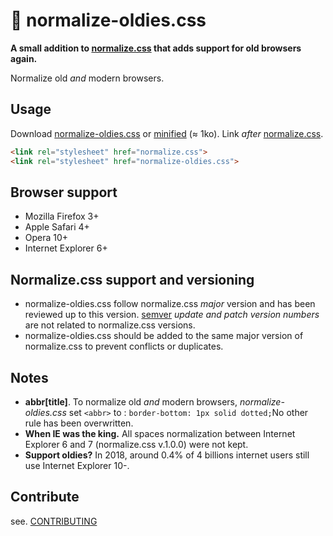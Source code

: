 # 🦕 normalize-oldies.css

**A small addition to [normalize.css](https://github.com/necolas/normalize.css) that adds support for old browsers again.**

Normalize old *and* modern browsers.

## Usage

Download [normalize-oldies.css](normalize-oldies.css) or [minified](normalize-oldies.min.css) (≈ 1ko).  Link *after* [normalize.css](https://github.com/necolas/normalize.css).

```html
<link rel="stylesheet" href="normalize.css">
<link rel="stylesheet" href="normalize-oldies.css">
```

## Browser support

- Mozilla Firefox 3+
- Apple Safari 4+
- Opera 10+
- Internet Explorer 6+

## Normalize.css support and versioning

- normalize-oldies.css follow normalize.css *major* version and has been reviewed up to this version. [semver](https://semver.org/spec/v2.0.0.html) *update and patch version numbers* are not related to normalize.css versions.
- normalize-oldies.css should be added to the same major version of normalize.css to prevent conflicts or duplicates.

## Notes

- **abbr[title]**. To normalize old *and* modern browsers, *normalize-oldies.css*  set `<abbr>` to : `border-bottom: 1px solid dotted;`No other rule has been overwritten.
- **When IE was the king.** All spaces normalization between Internet Explorer 6 and 7 (normalize.css v.1.0.0) were not kept.
- **Support oldies?** In 2018, around 0.4% of 4 billions internet users still use Internet Explorer 10-.

## Contribute

see. [CONTRIBUTING](CONTRIBUTING.md)
